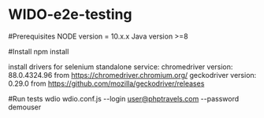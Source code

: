 # WIDO-e2e-testing

#Prerequisites
NODE version = 10.x.x
Java version >=8

#Install
npm install

install drivers for selenium standalone service:
chromedriver version: 88.0.4324.96 from https://chromedriver.chromium.org/
geckodriver version: 0.29.0 from https://github.com/mozilla/geckodriver/releases

#Run tests
wdio wdio.conf.js --login user@phptravels.com  --password demouser

